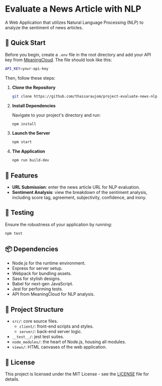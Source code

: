 # Evaluate a News Article with NLP

A Web Application that utilizes Natural Language Processing (NLP) to analyze the sentiment of news articles.

## 🚀 Quick Start

Before you begin, create a `.env` file in the root directory and add your API key from [MeaningCloud](https://www.meaningcloud.com/developer/login). The file should look like this:

```sh
API_KEY=your-api-key
```

Then, follow these steps:

1. **Clone the Repository**

   ```sh
   git clone https://github.com/thaisaraujom/project-evaluate-news-nlp.git
   ```

2. **Install Dependencies**

   Navigate to your project's directory and run:

   ```sh
   npm install
   ```

3. **Launch the Server**

   ```sh
   npm start
   ```

4. **The Application**

   ```sh
   npm run build-dev
   ```

## 📝 Features

- **URL Submission**: enter the news article URL for NLP evaluation.
- **Sentiment Analysis**: view the breakdown of the sentiment analysis, including score tag, agreement, subjectivity, confidence, and irony.

## 🧪 Testing

Ensure the robustness of your application by running:

```sh
npm test
```

## 📦 Dependencies

- Node.js for the runtime environment.
- Express for server setup.
- Webpack for bundling assets.
- Sass for stylish designs.
- Babel for next-gen JavaScript.
- Jest for performing tests.
- API from MeaningCloud for NLP analysis.

## 📁 Project Structure

- `src/`: core source files.
  - `client/`: front-end scripts and styles.
  - `server/`: back-end server logic.
- `__test__/`: jest test suites.
- `node_modules/`: the heart of Node.js, housing all modules.
- `views/`: HTML canvases of the web application.


## 📜 License
This project is licensed under the MIT License - see the [LICENSE](LICENSE) file for details.